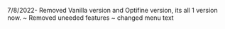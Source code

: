 7/8/2022- Removed Vanilla version and Optifine version, its all 1 version now. ~ Removed uneeded features ~ changed menu text
